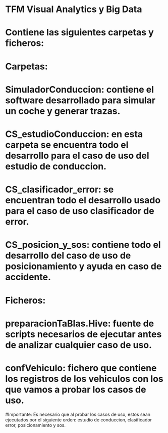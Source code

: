 # TFM Visual Analytics y Big Data
# Contiene las siguientes carpetas y ficheros:
# Carpetas:
#  SimuladorConduccion: contiene el software desarrollado para simular un coche y generar trazas.
#  CS_estudioConduccion: en esta carpeta se encuentra todo el desarrollo para el caso de uso del estudio de conduccion.
#  CS_clasificador_error: se encuentran todo el desarrollo usado para el caso de uso clasificador de error.
#  CS_posicion_y_sos: contiene todo el desarrollo del caso de uso de posicionamiento y ayuda en caso de accidente.

# Ficheros:
#  preparacionTaBlas.Hive: fuente de scripts necesarios de ejecutar antes de analizar cualquier caso de uso.
#  confVehiculo: fichero que contiene los registros de los vehiculos con los que vamos a probar los casos de uso.

#Importante: Es necesario que al probar los casos de uso, estos sean ejecutados por el siguiente orden:
   estudio de conduccion, clasificador error, posicionamiento y sos.
